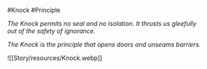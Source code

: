 #Knock #Principle 

_The Knock permits no seal and no isolation. It thrusts us gleefully  
out of the safety of ignorance._ 

_The Knock is the principle that opens doors and unseams barriers._

![[Story/resources/Knock.webp]]